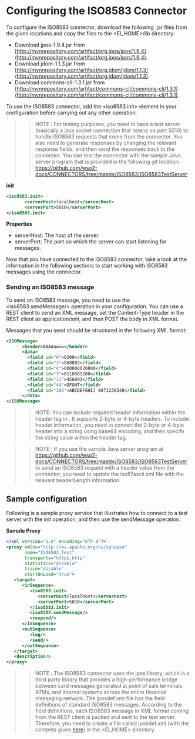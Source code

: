 # Configuring the ISO8583 Connector

To configure the ISO8583 connector, download the following .jar files from the given locations and copy the files to the <EI_HOME>/lib directory:

* Download jpos-1.9.4.jar from [http://mvnrepository.com/artifact/org.jpos/jpos/1.9.4](http://mvnrepository.com/artifact/org.jpos/jpos/1.9.4). 
* Download jdom-1.1.3.jar from [http://mvnrepository.com/artifact/org.jdom/jdom/1.1.3](http://mvnrepository.com/artifact/org.jdom/jdom/1.1.3).
* Download commons-cli-1.3.1.jar from [http://mvnrepository.com/artifact/commons-cli/commons-cli/1.3.1](http://mvnrepository.com/artifact/commons-cli/commons-cli/1.3.1). 

To use the ISO8583 connector, add the <iso8583.init> element in your configuration before carrying out any other operation.

>> NOTE : For testing purposes, you need to have a test server (basically a java socket connection that listens on port 5010) to handle ISO8583 requests that come from the connector. You also need to generate responses by changing the relevant response fields, and then send the responses back to the connector.
You can test the connector with the sample Java server program that is provided in the following git location: 
https://github.com/wso2-docs/CONNECTORS/tree/master/ISO8583/ISO8583TestServer

**init**
```xml
<iso8583.init>
       <serverHost>localhost</serverHost>
       <serverPort>5010</serverPort>
</iso8583.init>
```
**Properties** 
* serverHost: The host of the server.
* serverPort: The port on which the server can start listening for messages.

Now that you have connected to the ISO8583 connector, take a look at the information in the following sections to start working with ISO8583 messages using the connector.

### Sending an ISO8583 message

To send an ISO8583 message, you need to use the <iso8583.sendMessage/> operation in your configuration.
You can use a REST client to send an XML message, set the Content-Type header in the REST client as application/xml, and then POST the body in XML format. 

Messages that you send should be structured in the following XML format:

```xml
<ISOMessage>
      <header>AAAAaw==</header>
      <data>
        <field id="0">0200</field>
        <field id="3">568893</field>
        <field id="4">000000020000</field>
        <field id="7">0110563280</field>
        <field id="11">456893</field>
        <field id="44">DFGHT</field>
        <field id="105">ABCDEFGHIJ 9871236548</field>
      </data>
</ISOMessage>
```
>> NOTE: You can include required header information within the header tag in <ISOMessage>. It supports 2-byte or 4-byte headers. 
To include header information, you need to convert the 2-byte or 4-byte header into a string using base64 encoding, and then specify the string value within the header tag.

>> NOTE : If you use the sample Java server program at https://github.com/wso2-docs/CONNECTORS/tree/master/ISO8583/ISO8583TestServer to send an ISO8583 request with a header value from the connector, you need to update the iso87ascii.xml file with the relevant headerLength information.

## Sample configuration

Following is a sample proxy service that illustrates how to connect to a test server with the init operation, and then use the sendMessage operation. 

**Sample Proxy**
```xml
<?xml version="1.0" encoding="UTF-8"?>
<proxy xmlns="http://ws.apache.org/ns/synapse"
       name="ISO8583_Test"
       transports="https,http"
       statistics="disable"
       trace="disable"
       startOnLoad="true">
   <target>
      <inSequence>
         <iso8583.init>
            <serverHost>localhost</serverHost>
            <serverPort>5010</serverPort>
         </iso8583.init>
         <iso8583.sendMessage/>
         <respond/>
      </inSequence>
      <outSequence>
         <log/>
         <send/>
      </outSequence>
   </target>
   <description/>
</proxy>               
```

>> NOTE : The ISO8583 connector uses the jpos library, which is a third party library that provides a high-performance bridge between card messages generated at point of sale terminals, ATMs, and internal systems across the entire financial messaging network. The jposdef.xml file has the field definitions of standard ISO8583 messages. According to the field definitions, each ISO8583 message in XML format coming from the REST client is packed and sent to the test server.
Therefore, you need to create a file called jposdef.xml (with the contents given [here](https://github.com/wso2-extensions/esb-connector-iso8583/blob/master/src/main/resources/jposdef.xml)) in the <EI_HOME> directory.